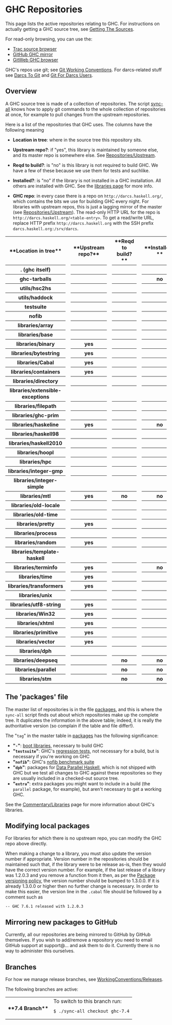 


# GHC Repositories



This page lists the active repositories relating to GHC. For instructions on actually getting a GHC source tree, see [Getting The Sources](building/getting-the-sources).



For read-only browsing, you can use the:


- [ Trac source browser](http://hackage.haskell.org/trac/ghc/browser)
- [ GitHub GHC mirror](http://github.com/ghc/ghc)
- [ GitWeb GHC browser](http://darcs.haskell.org/cgi-bin/gitweb.cgi)


GHC's repos use git; see [Git Working Conventions](working-conventions/git). For darcs-related stuff see [Darcs To Git](darcs-to-git) and [Git For Darcs Users](git-for-darcs-users).


## Overview



A GHC source tree is made of a collection of repositories. The script [sync-all](building/sync-all) knows how to apply git commands to the whole collection of repositories at once, for example to pull changes from the upstream repositories.



Here is a list of the repositories that GHC uses.  The columns have the following meaning


- **Location in tree**: where in the source tree this repository sits.

- **Upstream repo?**: if "yes", this library is maintained by someone else, 
  and its master repo is somewhere else.  See [Repositories/Upstream](repositories/upstream).

- **Reqd to build?**: is "no" is this library is not required to build GHC. We have a few of these because we use them for tests and suchlike.

- **Installed?**: is "no" if the library is not installed in a GHC installation. All others are installed with GHC. See the [libraries page](commentary/libraries) for more info.

- **GHC repo**: in every case there is a repo on `http://darcs.haskell.org/`, which contains the bits we use for building GHC every night. For libraries with upstream repos, this is just a lagging mirror of the master (see [Repositories/Upstream](repositories/upstream)).  The read-only HTTP URL for the repo is `http://darcs.haskell.org/<table-entry>`.  To get a read/write URL, replace HTTP prefix `http://darcs.haskell.org` with the SSH prefix `darcs.haskell.org:/srv/darcs`. 

<table><tr><th>**Location in tree**</th>
<td>   </td>
<th> **Upstream repo?**</th>
<td> </td>
<th>**Reqd to build?**</th>
<td>   </td>
<th>**Installed?**</th>
<td> </td>
<th>**GHC repo http://darcs.haskell.org/...**</th></tr>
<tr><th>. (ghc itself)</th>
<td>                    </td>
<th>     </th>
<td> </td>
<th>     </th>
<td> </td>
<th>     </th>
<td> </td>
<th>ghc.git/</th></tr>
<tr><th>ghc-tarballs</th>
<td>                      </td>
<th>     </th>
<td> </td>
<th>     </th>
<td> </td>
<th> no  </th>
<td> </td>
<th>ghc-tarballs.git/</th></tr>
<tr><th>utils/hsc2hs</th>
<td>                      </td>
<th>     </th>
<td> </td>
<th>     </th>
<td> </td>
<th>     </th>
<td> </td>
<th>utils/hsc2hs.git/</th></tr>
<tr><th>utils/haddock</th>
<td>                     </td>
<th>     </th>
<td> </td>
<th>     </th>
<td> </td>
<th>     </th>
<td> </td>
<th>haddock.git</th></tr>
<tr><th>testsuite</th>
<td>              	       </td>
<th>     </th>
<td> </td>
<th>     </th>
<td> </td>
<th>     </th>
<td> </td>
<th>testsuite.git</th></tr>
<tr><th>nofib</th>
<td>                  	       </td>
<th>     </th>
<td> </td>
<th>     </th>
<td> </td>
<th>     </th>
<td> </td>
<th>nofib.git</th></tr>
<tr><th>libraries/array</th>
<td>                   </td>
<th>     </th>
<td> </td>
<th>     </th>
<td> </td>
<th>     </th>
<td> </td>
<th>packages/array.git/</th></tr>
<tr><th>libraries/base</th>
<td>                    </td>
<th>     </th>
<td> </td>
<th>     </th>
<td> </td>
<th>     </th>
<td> </td>
<th>packages/base.git/</th></tr>
<tr><th>libraries/binary</th>
<td>                  </td>
<th> yes </th>
<td> </td>
<th>     </th>
<td> </td>
<th>     </th>
<td> </td>
<th>packages/.git/</th></tr>
<tr><th>libraries/bytestring</th>
<td>              </td>
<th> yes </th>
<td> </td>
<th>     </th>
<td> </td>
<th>     </th>
<td> </td>
<th>packages/bytestring.git/</th></tr>
<tr><th>libraries/Cabal</th>
<td>                   </td>
<th> yes </th>
<td> </td>
<th>     </th>
<td> </td>
<th>     </th>
<td> </td>
<th>packages/Cabal.git/</th></tr>
<tr><th>libraries/containers</th>
<td>              </td>
<th> yes </th>
<td> </td>
<th>     </th>
<td> </td>
<th>     </th>
<td> </td>
<th>packages/containers.git/</th></tr>
<tr><th>libraries/directory</th>
<td>               </td>
<th>     </th>
<td> </td>
<th>     </th>
<td> </td>
<th>     </th>
<td> </td>
<th>packages/directory.git/</th></tr>
<tr><th>libraries/extensible-exceptions</th>
<td>   </td>
<th>     </th>
<td> </td>
<th>     </th>
<td> </td>
<th>     </th>
<td> </td>
<th>packages/extensible-exceptions.git/</th></tr>
<tr><th>libraries/filepath</th>
<td>                </td>
<th>     </th>
<td> </td>
<th>     </th>
<td> </td>
<th>     </th>
<td> </td>
<th>packages/filepath.git/</th></tr>
<tr><th>libraries/ghc-prim</th>
<td>                </td>
<th>     </th>
<td> </td>
<th>     </th>
<td> </td>
<th>     </th>
<td> </td>
<th>packages/ghc-prim.git/</th></tr>
<tr><th>libraries/haskeline</th>
<td>               </td>
<th> yes </th>
<td> </td>
<th>     </th>
<td> </td>
<th> no  </th>
<td> </td>
<th>packages/haskeline.git/</th></tr>
<tr><th>libraries/haskell98</th>
<td>               </td>
<th>     </th>
<td> </td>
<th>     </th>
<td> </td>
<th>     </th>
<td> </td>
<th>packages/haskell98.git/</th></tr>
<tr><th>libraries/haskell2010</th>
<td>             </td>
<th>     </th>
<td> </td>
<th>     </th>
<td> </td>
<th>     </th>
<td> </td>
<th>packages/haskell2010.git/</th></tr>
<tr><th>libraries/hoopl</th>
<td>                   </td>
<th>     </th>
<td> </td>
<th>     </th>
<td> </td>
<th>     </th>
<td> </td>
<th>packages/hoopl.git/</th></tr>
<tr><th>libraries/hpc</th>
<td>                     </td>
<th>     </th>
<td> </td>
<th>     </th>
<td> </td>
<th>     </th>
<td> </td>
<th>packages/hpc.git/</th></tr>
<tr><th>libraries/integer-gmp</th>
<td>             </td>
<th>     </th>
<td> </td>
<th>     </th>
<td> </td>
<th>     </th>
<td> </td>
<th>packages/integer-gmp.git/</th></tr>
<tr><th>libraries/integer-simple</th>
<td>          </td>
<th>     </th>
<td> </td>
<th>     </th>
<td> </td>
<th>     </th>
<td> </td>
<th>packages/integer-simple.git/</th></tr>
<tr><th>libraries/mtl</th>
<td>                     </td>
<th> yes </th>
<td> </td>
<th> no  </th>
<td> </td>
<th> no  </th>
<td> </td>
<th>packages/mtl.git/</th></tr>
<tr><th>libraries/old-locale</th>
<td>              </td>
<th>     </th>
<td> </td>
<th>     </th>
<td> </td>
<th>     </th>
<td> </td>
<th>packages/old-locale.git/</th></tr>
<tr><th>libraries/old-time</th>
<td>                </td>
<th>     </th>
<td> </td>
<th>     </th>
<td> </td>
<th>     </th>
<td> </td>
<th>packages/old-time.git/</th></tr>
<tr><th>libraries/pretty</th>
<td>                  </td>
<th> yes </th>
<td> </td>
<th>     </th>
<td> </td>
<th>     </th>
<td> </td>
<th>packages/pretty.git/</th></tr>
<tr><th>libraries/process</th>
<td>                 </td>
<th>     </th>
<td> </td>
<th>     </th>
<td> </td>
<th>     </th>
<td> </td>
<th>packages/process.git/</th></tr>
<tr><th>libraries/random</th>
<td>                  </td>
<th> yes </th>
<td> </td>
<th>     </th>
<td> </td>
<th>     </th>
<td> </td>
<th>packages/random.git/</th></tr>
<tr><th>libraries/template-haskell</th>
<td>        </td>
<th>     </th>
<td> </td>
<th>     </th>
<td> </td>
<th>     </th>
<td> </td>
<th>packages/template-haskell.git/</th></tr>
<tr><th>libraries/terminfo</th>
<td>     	       </td>
<th> yes </th>
<td> </td>
<th>     </th>
<td> </td>
<th> no  </th>
<td> </td>
<th>packages/terminfo.git/</th></tr>
<tr><th>libraries/time</th>
<td>         	       </td>
<th> yes </th>
<td> </td>
<th>     </th>
<td> </td>
<th>     </th>
<td> </td>
<th>packages/time.git/</th></tr>
<tr><th>libraries/transformers</th>
<td> 	       </td>
<th> yes </th>
<td> </td>
<th>     </th>
<td> </td>
<th>     </th>
<td> </td>
<th>packages/transformers.git/</th></tr>
<tr><th>libraries/unix</th>
<td>         	       </td>
<th>     </th>
<td> </td>
<th>     </th>
<td> </td>
<th>     </th>
<td> </td>
<th>packages/unix.git/</th></tr>
<tr><th>libraries/utf8-string</th>
<td>  	       </td>
<th> yes </th>
<td> </td>
<th>     </th>
<td> </td>
<th>     </th>
<td> </td>
<th>packages/utf8-string.git/</th></tr>
<tr><th>libraries/Win32</th>
<td>	    	       </td>
<th> yes </th>
<td> </td>
<th>     </th>
<td> </td>
<th>     </th>
<td> </td>
<th>packages/Win32.git/</th></tr>
<tr><th>libraries/xhtml</th>
<td>	    	       </td>
<th> yes </th>
<td> </td>
<th>     </th>
<td> </td>
<th>     </th>
<td> </td>
<th>packages/xhtml.git/</th></tr>
<tr><th>libraries/primitive</th>
<td>       	       </td>
<th> yes </th>
<td> </td>
<th>     </th>
<td> </td>
<th>     </th>
<td> </td>
<th>packages/primitive.git/</th></tr>
<tr><th>libraries/vector</th>
<td>       	       </td>
<th> yes </th>
<td> </td>
<th>     </th>
<td> </td>
<th>     </th>
<td> </td>
<th>packages/vector.git/</th></tr>
<tr><th>libraries/dph</th>
<td>          	       </td>
<th>     </th>
<td> </td>
<th>     </th>
<td> </td>
<th>     </th>
<td> </td>
<th>packages/dph.git/</th></tr>
<tr><th>libraries/deepseq</th>
<td>      	       </td>
<th>     </th>
<td> </td>
<th> no  </th>
<td> </td>
<th> no </th>
<td> </td>
<th>packages/deepseq.git/</th></tr>
<tr><th>libraries/parallel</th>
<td>     	       </td>
<th>     </th>
<td> </td>
<th> no  </th>
<td> </td>
<th> no  </th>
<td> </td>
<th>packages/parallel.git/</th></tr>
<tr><th>libraries/stm</th>
<td>          	       </td>
<th>     </th>
<td> </td>
<th> no  </th>
<td> </td>
<th> no  </th>
<td> </td>
<th>packages/stm.git/</th></tr></table>


## The 'packages' file



The master list of repositories is in the file [packages](/trac/ghc/browser/ghc/packages), and this is where the `sync-all` script finds out about which repositories make up the complete tree.  It duplicates the information in the above table; indeed, it is really the authoritative version (so complain if the table and file differ!).



The "`tag`" in the master table in [packages](/trac/ghc/browser/ghc/packages) has the following significance:


- **"`-`"**: [boot libraries](commentary/libraries), necessary to build GHC
- **"`testsuite`"**: GHC's [regression tests](building/running-tests), not necessary for a build, but is necessary if you're working on GHC
- **"`nofib`"**: GHC's [nofib benchmark suite](building/running-no-fib)
- **"`dph`"**: packages for [Data Parallel Haskell](data-parallel), which is not shipped with GHC but we test all changes to GHC against these repositories so they are usually included in a checked-out source tree.
- **"`extra`"**: extra packages you might want to include in a build (the `parallel` package, for example), but aren't necessary to get a working GHC.


See the [Commentary/Libraries](commentary/libraries) page for more information about GHC's libraries.


## Modifying local packages



For libraries for which there is no upstream repo, you can modify the GHC repo above directly.



When making a change to a library, you must also update the version
number if appropriate. Version number in the repositories should be
maintained such that, if the library were to be release as-is, then
they would have the correct version number. For example, if the last
release of a library was 1.2.0.3 and you remove a function from it
then, as per the
[
Package versioning policy](http://www.haskell.org/haskellwiki/Package_versioning_policy),
the version number should be bumped to 1.3.0.0. If it is already
1.3.0.0 or higher then no further change is necessary. In order to
make this easier, the version line in the `.cabal` file should be
followed by a comment such as


```wiki
-- GHC 7.6.1 released with 1.2.0.3
```

## Mirroring new packages to GitHub



Currently, all our repositories are being mirrored to GitHub by GitHub themselves. If you wish to add/remove a repository you need to email GitHub support at support@… and ask them to do it. Currently there is no way to administer this ourselves.


## Branches



For how we manage release branches, see [WorkingConventions/Releases](working-conventions/releases).



The following branches are active:


<table><tr><th>**7.4 Branch**</th>
<td>
To switch to this branch run:

```wiki
$ ./sync-all checkout ghc-7.4
```

</td></tr></table>


